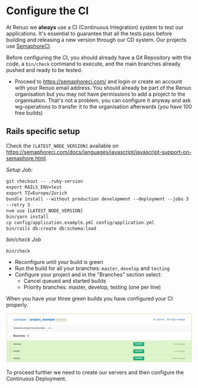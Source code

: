 # Configure the CI

At Renuo we **always** use a CI (Continuous Integration) system to test our applications. It's essential to guarantee
that all the tests pass before building and releasing a new version through our CD system. Our projects use
[SemaphoreCI](<https://semaphoreci.com/>).

Before configuring the CI, you should already have a Git Repository with the code, a `bin/check` command to execute,
and the main branches already pushed and ready to be tested.

* Proceed to <https://semaphoreci.com/> and login or create an account with your Renuo email address.
You should already be part of the Renuo organisation but you may not have permissions to add a project to
the organisation. That's not a problem, you can configure it anyway and ask wg-operations to transfer it to
the organisation afterwards (you have 100 free builds)

## Rails specific setup

Check the `[LATEST_NODE_VERSION]` available on https://semaphoreci.com/docs/languages/javascript/javascript-support-on-semaphore.html.

*Setup Job:*

    git checkout -- .ruby-version
    export RAILS_ENV=test
    export TZ=Europe/Zurich
    bundle install --without production development --deployment --jobs 3 --retry 3
    nvm use [LATEST_NODE_VERSION]
    bin/yarn install
    cp config/application.example.yml config/application.yml
    bin/rails db:create db:schema:load

*bin/check Job*

    bin/check

* Reconfigure until your build is green
* Run the build for all your branches: `master`, `develop` and `testing`
* Configure your project and in the "Branches" section select:
  * Cancel queued and started builds
  * Priority branches: master, develop, testing (one per line)

When you have your three green builds you have configured your CI properly.

![semaphoreci_2](../images/semaphoreci_2.png)

To proceed further we need to create our servers and then configure the Continuous Deployment.
